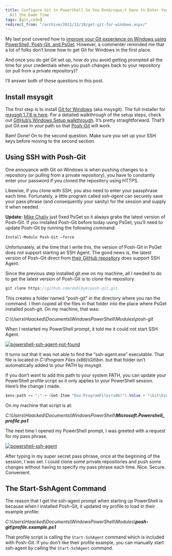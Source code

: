 ```yaml
---
title: Configure Git in PowerShell So You Don&rsquo;t Have to Enter Your Password
  All the Damn Time
tags: [git,code]
redirect_from: "/archive/2011/12/18/get-git-for-windows.aspx/"
---
```


My last post covered how to [improve your Git experience on Windows using PowerShell, Posh-Git, and PsGet](https://haacked.com/archive/2011/12/13/better-git-with-powershell.aspx "Better Git with PowerShell").
However, a commenter reminded me that a lot of folks don’t know how to get Git for Windows in the first place.

And once you do get Git set up, how do you avoid getting prompted all the time for your credentials when you push changes back to your repository (or pull from a private repository)?

I’ll answer both of those questions in this post.

Install msysgit
---------------

The first step is to install [Git for Windows](http://code.google.com/p/msysgit/ "msysgit") (aka msysgit). The
full installer for [msysgit 1.7.8 is here](http://code.google.com/p/msysgit/downloads/detail?name=Git-1.7.8-preview20111206.exe&can=3&q=official+Git "Installer"). For a detailed walkthrough of the setup steps, check out [GItHub’s Windows Setup walkthrough](http://help.github.com/win-set-up-git/ "Setting up Git for Windows").
It’s pretty straightforward. That’ll put Git.exe in your path so that
[Posh-Git](https://github.com/dahlbyk/posh-git "Posh-Git on GitHub")
will work.

Bam! Done! On to the second question. Make sure you set up your SSH keys
before moving to the second section.

Using SSH with Posh-Git
-----------------------

One annoyance with Git on Windows is when pushing changes to a
repository (or pulling from a private repository), you have to
constantly enter your password if you cloned the repository using HTTPS.

Likewise, if you clone with SSH, you also need to enter your passphrase
each time. Fortunately, a little program called *ssh-agent* can securely
save your pass phrase (and consequently your sanity) for the session and
supply it when needed.

**Update:** [Mike Chaliy](http://chaliy.name/ "Mike Chaliy") just fixed
PsGet so it always grabs the latest version of Posh-Git. If you
installed Posh-Git before today using PsGet, you’ll need to update
Posh-Git by running the following command:

```csharp
Install-Module Posh-Git –force
```

Unfortunately, at the time that I write this, the version of Posh-Git
in PsGet does not support starting an SSH Agent. The good news is, the
latest version of Posh-Git direct from [their GitHub
repository](https://github.com/dahlbyk/posh-git "Posh-Git on GitHub") does
support SSH Agent.

Since the previous step installed git.exe on my machine, all I needed
to do to get the latest version of Posh-Git is to clone the
repository.

```csharp
git clone https://github.com/dahlbyk/posh-git.git
```

This creates a folder named “posh-git” in the directory where you ran
the command. I then copied all the files in that folder into the place
where PsGet installed posh-git. On my machine, that was:

*C:\\Users\\Haacked\\Documents\\WindowsPowerShell\\Modules\\posh-git*

When I restarted my PowerShell prompt, it told me it could not start SSH
Agent.

[![powershell-ssh-agent-not-found](https://haacked.com/images/haacked_com/WindowsLiveWriter/Get-Git-For-Windows_D671/powershell-ssh-agent-not-found_thumb.png "powershell-ssh-agent-not-found")](https://haacked.com/images/haacked_com/WindowsLiveWriter/Get-Git-For-Windows_D671/powershell-ssh-agent-not-found_2.png)

It turns out that it was not able to find the “ssh-agent.exe”
executable. That file is located in *C:\\Program Files (x86)\\Git\\bin*.
but that folder isn’t automatically added to your PATH by msysgit.

If you don’t want to add this path to your system PATH, you can update
your PowerShell profile script so it only applies to your PowerShell
session. Here’s the change I made.

```csharp
$env:path += ";" + (Get-Item "Env:ProgramFiles(x86)").Value + "\Git\bin"
```

On my machine that script is at:

*C:\\Users\\Haacked\\Documents\\WindowsPowerShell\\**Microsoft.Powershell\_profile.ps1***

The next time I opened my PowerShell prompt, I was greeted with a
request for my pass phrase.

[![powershell-ssh-agent](https://haacked.com/images/haacked_com/WindowsLiveWriter/Get-Git-For-Windows_D671/powershell-ssh-agent_thumb.png "powershell-ssh-agent")](https://haacked.com/images/haacked_com/WindowsLiveWriter/Get-Git-For-Windows_D671/powershell-ssh-agent_2.png)

After typing in my super secret pass phrase, once at the beginning of
the session, I was set. I could clone some private repositories and push
some changes without having to specify my pass phrase each time. Nice.
Secure. Convenient.

The Start-SshAgent Command
--------------------------

The reason that I get the ssh-agent prompt when starting up PowerShell
is because when I installed Posh-Git, it updated my profile to load in
their example profile:

*C:\\Users\\Haacked\\Documents\\WindowsPowerShell\\Modules\\**posh-git\\profile.example.ps1***

That profile script is calling the `Start-SshAgent` command which is
included with Posh-Git. If you don’t like their profile example, you can
manually start ssh-agent by calling the `Start-SshAgent` command.
